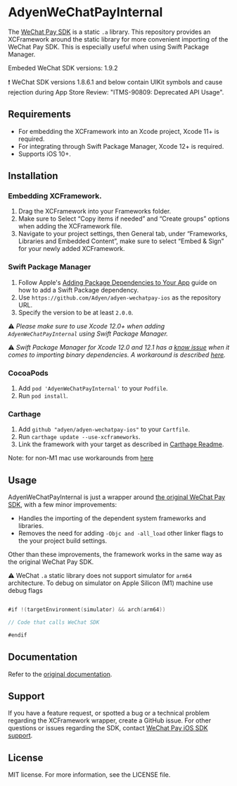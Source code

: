 # AdyenWeChatPayInternal

The [WeChat Pay SDK](https://developers.weixin.qq.com/doc/oplatform/en/Downloads/iOS_Resource.html) is a static `.a` library. This repository provides an XCFramework around the static library for more convenient importing of the WeChat Pay SDK. This is especially useful when using Swift Package Manager.

Embeded WeChat SDK versions: 1.9.2

:heavy_exclamation_mark: WeChat SDK versions 1.8.6.1 and below contain UIKit symbols and cause rejection during App Store Review: "ITMS-90809: Deprecated API Usage".


## Requirements

- For embedding the XCFramework into an Xcode project, Xcode 11+ is required.
- For integrating through Swift Package Manager, Xcode 12+ is required.
- Supports iOS 10+.

## Installation

### Embedding XCFramework.

1. Drag the XCFramework into your Frameworks folder.
2. Make sure to Select “Copy items if needed” and “Create groups” options when adding the XCFramework file.
3. Navigate to your project settings, then General tab, under “Frameworks, Libraries and Embedded Content”, make sure to select “Embed & Sign” for your newly added XCFramework.

### Swift Package Manager

1. Follow Apple's [Adding Package Dependencies to Your App](
https://developer.apple.com/documentation/xcode/adding_package_dependencies_to_your_app
) guide on how to add a Swift Package dependency.
2. Use `https://github.com/Adyen/adyen-wechatpay-ios` as the repository URL.
3. Specify the version to be at least `2.0.0`.

:warning: _Please make sure to use Xcode 12.0+ when adding `AdyenWeChatPayInternal` using Swift Package Manager._

:warning: _Swift Package Manager for Xcode 12.0 and 12.1 has a [know issue](https://bugs.swift.org/browse/SR-13343) when it comes to importing binary dependencies. A workaround is described [here](https://forums.swift.org/t/swiftpm-binarytarget-dependency-and-code-signing/38953)._
### CocoaPods

1. Add `pod 'AdyenWeChatPayInternal'` to your `Podfile`.
2. Run `pod install`.

### Carthage

1. Add `github "adyen/adyen-wechatpay-ios"` to your `Cartfile`.
2. Run `carthage update --use-xcframeworks`.
3. Link the framework with your target as described in [Carthage Readme](https://github.com/Carthage/Carthage#adding-frameworks-to-an-application).

Note: for non-M1 mac use workarounds from [here](https://github.com/Carthage/Carthage/issues/3019#issuecomment-665136323)

## Usage

AdyenWeChatPayInternal is just a wrapper around [the original WeChat Pay SDK](https://developers.weixin.qq.com/doc/oplatform/en/Downloads/iOS_Resource.html), with a few minor improvements:
- Handles the importing of the dependent system frameworks and libraries.
- Removes the need for adding `-Objc and -all_load` other linker flags to the your project build settings.

Other than these improvements, the framework works in the same way as the original WeChat Pay SDK.

:warning: WeChat `.a` static library does not support simulator for `arm64` architecture.
To debug on simulator on Apple Silicon (M1) machine use debug flags

```swift

#if !(targetEnvironment(simulator) && arch(arm64))

// Code that calls WeChat SDK

#endif

```

## Documentation

Refer to the [original documentation](https://developers.weixin.qq.com/doc/oplatform/en/Mobile_App/Access_Guide/iOS.html).

## Support

If you have a feature request, or spotted a bug or a technical problem regarding the XCFramework wrapper, create a GitHub issue. For other questions or issues regarding the SDK, contact [WeChat Pay iOS SDK support](https://developers.weixin.qq.com/doc/oplatform/en/Mobile_App/Access_Guide/iOS.html).

## License    

MIT license. For more information, see the LICENSE file.
